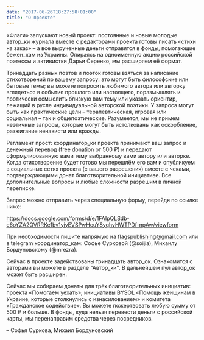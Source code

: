 ```yaml
---
date: "2017-06-26T18:27:58+01:00"
title: "О проекте"
---
```


«Флаги» запускают новый проект: постоянные и новые молодые автор_ки журнала вместе с редакторами проекта готовы писать «стихи на заказ» – а все вырученные деньги отправятся в фонды, помогающие бежен_кам из Украины. Опираясь на одноименную акцию российской поэтессы и активистки Дарьи Серенко, мы расширяем её формат.

Тринадцать разных поэтов и поэток готовы взяться за написание стихотворений по вашему запросу: это могут быть философские или бытовые темы; вы можете попросить любимого автора или авторку вглядеться в события прошлого или настоящего, поразмышлять и поэтически осмыслить близкую вам тему или указать ориентир, лежащий в русле индивидуальной авторской поэтики. У запроса могут быть как практические цели – терапевтическая, игровая или социальная – так и общепоэтические. Разумеется, мы не примем неэтичные запросы, которые могут быть истолкованы как оскорбление, разжигание ненависти или вражды.

Регламент прост: координатор_ки проекта принимают ваш запрос и денежный перевод (free donation от 500 ₽) и передают сформулированную вами тему выбранному вами автору или авторке. Когда стихотворение будет готово мы перешлём его вам и опубликуем в социальных сетях проекта (с вашего разрешения) вместе с чеками, подтверждающими донат благотворительной инициативе. Все дополнительные вопросы и любые сложности разрешим в личной переписке.

Запрос можно отправить через специальную форму, перейдя по ссылке ниже:

https://docs.google.com/forms/d/e/1FAIpQLSdb-e6oYZA2QVRRKe1bv1yjyEVSPwHcuY8yqhvHWTPDf-npAw/viewform

При необходимости пишите напрямую на flagspublishing@gmail.com или в telegram координатор_кам: Софье Сурковой (@soijia), Михаилу Бордуновскому (@mrezra).

Сейчас в проекте задействованы тринадцать автор_ок. Ознакомится с авторами вы можете в разделе "Автор_ки". В дальнейшем пул автор_ок может быть расширен.

Сейчас мы собираем донаты для трёх благотворительных инициатив: проекта «Помогаем уехать»; инициативы BYSOL «Помощь женщинам в Украине, которые столкнулись с изнасилованием» и комитета «Гражданское содействие». Вы можете пожертвовать любую сумму от 500 ₽ и больше. В фонды, куда нельзя перевести деньги с российской карты, мы перенаправим средства через посредников. 

– Софья Суркова, Михаил Бордуновский
